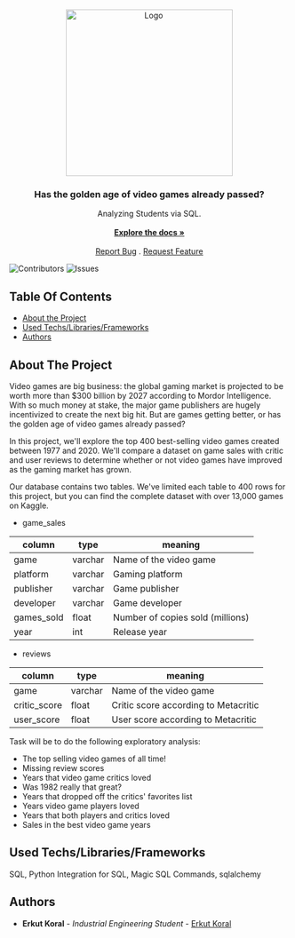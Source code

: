 <br/>
<p align="center">
  <a href="https://github.com/erkutkoral/SQLPROJECTS">
    <img src="https://media.wired.com/photos/62feb60bcea7c0581e825cb0/master/pass/Fate-of-Game-Preservation-Games-GettyImages-1170073827.jpg" alt="Logo" width="300" height="300">
  </a>

  <h3 align="center">Has the golden age of video games already passed?</h3>

  <p align="center">
    Analyzing Students via SQL.
    <br/>
    <br/>
    <a href="https://github.com/erkutkoral/SQLPROJECTS"><strong>Explore the docs »</strong></a>
    <br/>
    <br/>
    <a href="https://github.com/erkutkoral/SQLPROJECTS/issues">Report Bug</a>
    .
    <a href="https://github.com/erkutkoral/SQLPROJECTS/issues">Request Feature</a>
  </p>
</p>

![Contributors](https://img.shields.io/github/contributors/erkutkoral/SQLPROJECTS?color=dark-green) ![Issues](https://img.shields.io/github/issues/erkutkoral/SQLPROJECTS) 

## Table Of Contents

* [About the Project](#about-the-project)
* [Used Techs/Libraries/Frameworks](#built-with)
* [Authors](#authors)

## About The Project

Video games are big business: the global gaming market is projected to be worth more than $300 billion by 2027 according to Mordor Intelligence. With so much money at stake, the major game publishers are hugely incentivized to create the next big hit. But are games getting better, or has the golden age of video games already passed?

In this project, we'll explore the top 400 best-selling video games created between 1977 and 2020. We'll compare a dataset on game sales with critic and user reviews to determine whether or not video games have improved as the gaming market has grown.

Our database contains two tables. We've limited each table to 400 rows for this project, but you can find the complete dataset with over 13,000 games on Kaggle.
 * game_sales

|column	   |type   |	meaning                              |
|------------|-------|-------------------------------|
|game|	varchar	|Name of the video game|
|platform|	varchar	|Gaming platform|
|publisher|	varchar	|Game publisher|
|developer|	varchar	|Game developer|
|games_sold|	float	|Number of copies sold (millions)|
|year	|int|	Release year|

* reviews

|column	|type	|meaning|
|----------|----------|---------------------------------------|
|game	|varchar	|Name of the video game|
|critic_score|	float	|Critic score according to Metacritic|
|user_score|	float	|User score according to Metacritic|

Task will be to do the following exploratory analysis:
* The top selling video games of all time!
* Missing review scores
* Years that video game critics loved
* Was 1982 really that great?
* Years that dropped off the critics' favorites list
* Years video game players loved
* Years that both players and critics loved
* Sales in the best video game years

## Used Techs/Libraries/Frameworks

SQL, Python Integration for SQL, Magic SQL Commands, sqlalchemy

## Authors

* **Erkut Koral** - *Industrial Engineering Student* - [Erkut Koral](https://www.linkedin.com/in/erkutkoral/)

